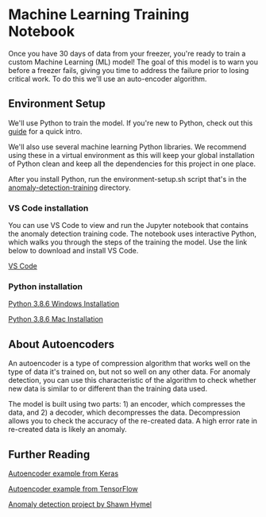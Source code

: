 # Machine Learning Training Notebook

Once you have 30 days of data from your freezer, you're ready to train a custom Machine Learning (ML) model! The goal of this model is to warn you before a freezer fails, giving you time to address the failure prior to losing critical work. To do this we'll use an auto-encoder algorithm.

## Environment Setup

We'll use Python to train the model.  If you're new to Python, check out this [guide](https://docs.microsoft.com/en-us/learn/modules/intro-to-python/) for a quick intro. 

We'll also use several machine learning Python libraries. We recommend using these in a virtual environment as this will keep your global installation of Python clean and keep all the dependencies for this project in one place. 

After you install Python, run the environment-setup.sh script that's in the [anomaly-detection-training](https://github.com/microsoft/ai-freezer-monitor/tree/main/anomaly-detection-training) directory.

### VS Code installation

You can use VS Code to view and run the Jupyter notebook that contains the anomaly detection training code. The notebook uses interactive Python, which walks you through the steps of the training the model. Use the link below to download and install VS Code.

[VS Code](https://code.visualstudio.com/)

### Python installation

[Python 3.8.6 Windows Installation](hhttps://www.python.org/ftp/python/3.8.6/python-3.8.6-amd64.exe)

[Python 3.8.6 Mac Installation](https://www.python.org/ftp/python/3.8.6/python-3.8.6-macosx10.9.pkg)


## About Autoencoders

An autoencoder is a type of compression algorithm that works well on the type of data it's trained on, but not so well on any other data. For anomaly detection, you can use this characteristic of the algorithm to check whether new data is similar to or different than the training data used. 

The model is built using two parts: 1) an encoder, which compresses the data, and 2) a decoder, which decompresses the data. Decompression allows you to check the accuracy of the re-created data. A high error rate in re-created data is likely an anomaly.

## Further Reading
[Autoencoder example from Keras](https://keras.io/examples/timeseries/timeseries_anomaly_detection/)

[Autoencoder example from TensorFlow](https://www.tensorflow.org/tutorials/generative/autoencoder)

[Anomaly detection project by Shawn Hymel](https://github.com/ShawnHymel/tinyml-example-anomaly-detection)
